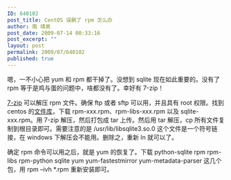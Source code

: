 ```yaml
---
ID: 640102
post_title: CentOS 误删了 rpm 怎么办
author: 南 靖男
post_date: 2009-07-14 00:33:16
post_excerpt: ""
layout: post
permalink: 2009/07/640102
published: true
---
```

<p>嗯，一不小心把 yum 和 rpm 都干掉了。没想到 sqlite 现在如此重要的。没有了 rpm 等于是鸡与蛋的问题中，啥都没有了。幸好有 7-zip！</p>  <p><a href="http://www.7-zip.org/">7-zip</a> 可以解压 rpm 文件。确保 ftp 或者 sftp 可以用，并且具有 root 权限。找到 centos 的<a href="http://mirror.centos.org/centos/5/os/i386/CentOS/">文件库</a>，下载 rpm-xxx.rpm、rpm-libs-xxx.rpm 以及 sqlite-xxx.rpm。用 7-zip 解压，然后打包成 tar 上传。然后用 tar 解压，cp 所有文件复制到根目录即可。需要注意的是 /usr/lib/libsqlite3.so.0 这个文件是一个符号链接，在 windows 下解压会不能用。删除之，重新 ln 就可以了。</p>  <p>确定 rpm 命令可以用之后，就是 yum 的恢复了。下载 python-sqlite rpm rpm-libs rpm-python sqlite yum yum-fastestmirror yum-metadata-parser 这几个包，用 rpm –ivh *.rpm 重新安装即可。</p>
